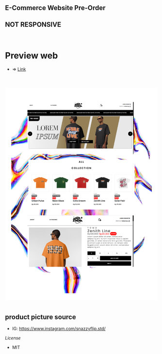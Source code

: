 ## E-Commerce Website Pre-Order

## NOT RESPONSIVE
<p>&nbsp;&nbsp;&nbsp;&nbsp;&nbsp;&nbsp;</p>


# Preview web
- => [Link](https://e-commerce-tomo-preorder.vercel.app/)


#
<p align="center" style="background-color: white; padding: 20px; display: inline-block;">
  <img alt="Tomo Logo" src="./src/assets/img/Product/BANNER.png"/>
</p>

## product picture source

- IG: https://www.instagram.com/snazzyflip.std/

_License_

- MIT
